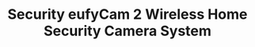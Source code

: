 ---
date_added: 2023-08-20
vendor: eufy
title: Security eufyCam 2 Wireless Home Security Camera System
category: camera
zigbeemodel: ['AK-194644161262']
compatible: [hub]
mlink: https://uk.eufy.com/products/t88413d2
---